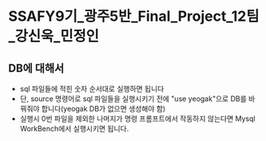 # SSAFY9기_광주5반_Final_Project_12팀_강신욱_민정인

## DB에 대해서
- sql 파일들에 적힌 숫자 순서대로 실행하면 됩니다
- 단, source 명령어로 sql 파일들을 실행시키기 전에 "use yeogak"으로 DB를 바꿔줘야 합니다(yeogak DB가 없으면 생성해야 함)
- 실행시 0번 파일을 제외한 나머지가 명령 프롬프트에서 작동하지 않는다면 Mysql WorkBench에서 실행시키면 됩니다.